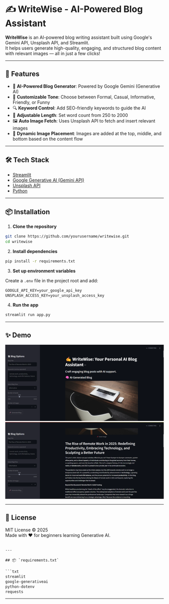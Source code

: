 # ✍️ WriteWise - AI-Powered Blog Assistant

**WriteWise** is an AI-powered blog writing assistant built using Google's Gemini API, Unsplash API, and Streamlit.  
It helps users generate high-quality, engaging, and structured blog content with relevant images — all in just a few clicks!

---

## 🚀 Features

- 🧠 **AI-Powered Blog Generator**: Powered by Google Gemini (Generative AI)
- 🎯 **Customizable Tone**: Choose between Formal, Casual, Informative, Friendly, or Funny
- 🔍 **Keyword Control**: Add SEO-friendly keywords to guide the AI
- 📏 **Adjustable Length**: Set word count from 250 to 2000
- 🖼 **Auto Image Fetch**: Uses Unsplash API to fetch and insert relevant images
- 🎨 **Dynamic Image Placement**: Images are added at the top, middle, and bottom based on the content flow

---

## 🛠 Tech Stack

- [Streamlit](https://streamlit.io/)
- [Google Generative AI (Gemini API)](https://makersuite.google.com/app/apikey)
- [Unsplash API](https://unsplash.com/developers)
- [Python](https://www.python.org/)

---

## 📦 Installation

1. **Clone the repository**

```bash
git clone https://github.com/yourusername/writewise.git
cd writewise
```

2. **Install dependencies**

```bash
pip install -r requirements.txt
```

3. **Set up environment variables**

Create a `.env` file in the project root and add:

```env
GOOGLE_API_KEY=your_google_api_key
UNSPLASH_ACCESS_KEY=your_unsplash_access_key
```

4. **Run the app**

```bash
streamlit run app.py
```

---

## ✨ Demo

![alt text](image.png)
![alt text](image-1.png)

---

## 📄 License

MIT License © 2025  
Made with ❤️ for beginners learning Generative AI.

````

---

## 📦 `requirements.txt`

```txt
streamlit
google-generativeai
python-dotenv
requests
````

---
